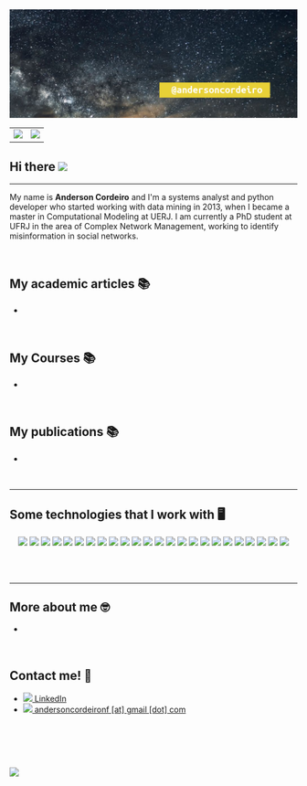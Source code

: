 <img src="./images/background.png">
<center>
    <table>
        <tr>
            <td>
                <img src="https://github-readme-stats.vercel.app/api/top-langs/?username=andersoncordeiro&hide=html&layout=compact&theme=buefy" />
            </td>
            <td>
                <img src="https://github-readme-stats.vercel.app/api?username=andersoncordeiro&theme=buefy"/>
            </td>
        </tr>   
    </table>
</center>

<h2>
    Hi there 
    <img src="https://raw.githubusercontent.com/iampavangandhi/iampavangandhi/master/gifs/Hi.gif" width="30px">
</h2>
<hr>

My name is <b>Anderson Cordeiro</b> and I'm a systems analyst and python developer who started working with data mining in 2013, when I became a master in Computational Modeling at UERJ. I am currently a PhD student at UFRJ in the area of Complex Network Management, working to identify misinformation in social networks.

<br>

<h2>My academic articles 📚</h2>
<ul>
    <li>    
    </li>
</ul>


<br>
<h2>My Courses 📚</h2>
<ul>
    <li>
    </li>
</ul>

<br>
<h2>My publications 📚</h2>
<ul>
    <li>
    </li>
</ul>

<br>
<hr>
<h2>Some technologies that I work with 🖥️</h2>
<p align="center">
<img src="https://img.shields.io/badge/linux-orange.svg?&style=flat-square&logo=linux&logoColor=white"/>
<img src="https://img.shields.io/badge/-HTML5-E34F26?style=flat-square&logo=html5&logoColor=white">
<img src="https://img.shields.io/badge/-CSS3-1572B6?style=flat-square&logo=css3">
<img src="https://img.shields.io/badge/-Bootstrap-563D7C?style=flat-square&logo=bootstrap">
<img src="https://img.shields.io/badge/jquery%20-%230769AD.svg?&style=flat-square&logo=jquery&logoColor=white"/>
<img src="https://img.shields.io/badge/-MongoDB-black?style=flat-square&logo=mongodb">
<img src="https://img.shields.io/badge/-MySQL-4479A1?style=flat-square&logo=mysql&logoColor=white">
<img src ="https://img.shields.io/badge/mysql-%23316192.svg?&style=flat-square&logo=mysql&logoColor=white"/>
<img src="https://img.shields.io/badge/Firebase-FFCA28?style=flat-square&logo=firebase&logoColor=white">
<img src="https://img.shields.io/badge/-Git-black?style=flat-square&logo=git">
<img src="https://img.shields.io/badge/-GitHub-181717?style=flat-square&logo=github">
<img src="https://img.shields.io/badge/-BitBucket-darkblue?style=flat-square&logo=bitbucket">
<img src="https://img.shields.io/badge/-Trello-007AC0?style=flat-square&logo=trello">
<img src="https://img.shields.io/badge/-stackoverflow-grey?style=flat-square&logo=stackoverflow">
<img src="https://img.shields.io/badge/-Sublime%20Text-49505A?style=flat-square&logo=sublime-text&logoColor=white">
<img src="https://img.shields.io/badge/-VSCode-007ACC?style=flat-square&logo=visual-studio-code&logoColor=white">
<img src="https://img.shields.io/badge/python%20-%2314354C.svg?&style=flat-square&logo=python&logoColor=white"/>
<img src="https://img.shields.io/badge/julia-purple.svg?&style=flat-square&logo=julia&logoColor=white"/>
<img src="https://img.shields.io/badge/PHP%20-%23316192.svg?&style=flat-square&logo=PHP&logoColor=white"/>
<img src="https://img.shields.io/badge/C%20-%2314354C.svg?&style=flat-square&logo=C&logoColor=white"/>
<img src="https://img.shields.io/badge/github%20-%23121011.svg?&style=flat-square&logo=github&logoColor=white"/>
<img src="https://img.shields.io/badge/git%20-%23F05033.svg?&style=flat-square&logo=git&logoColor=white"/>
<img src="https://img.shields.io/badge/json-ambar.svg?&style=flat-square&logo=json&logoColor=white"/>
<img src="https://img.shields.io/badge/slack-red.svg?&style=flat-square&logo=slack&logoColor=white"/>
</p>


<br><br>
<hr>
<h2>More about me 🤓</h2>
<ul>
    <li>
    </li>
</ul>

<br>
<h2>Contact me! 💬</h2>
<ul>
    <li>
        <a href="https://www.linkedin.com/in/anderson-cordeiro-26986430/"  target="_blank">
            <img src="./images/linkedin.png" width="15">
            LinkedIn
        </a>
    </li>
    <li>
        <a href="mailto:andersoncordeironf@gmail.com"  target="_blank">
            <img src="./images/email.png" width="15">
            andersoncordeironf [at] gmail [dot] com
        </a>
    </li>
</ul>
<br>

<br><br>

![](https://komarev.com/ghpvc/?username=andersoncordeiro&color=blue&style=flat)
